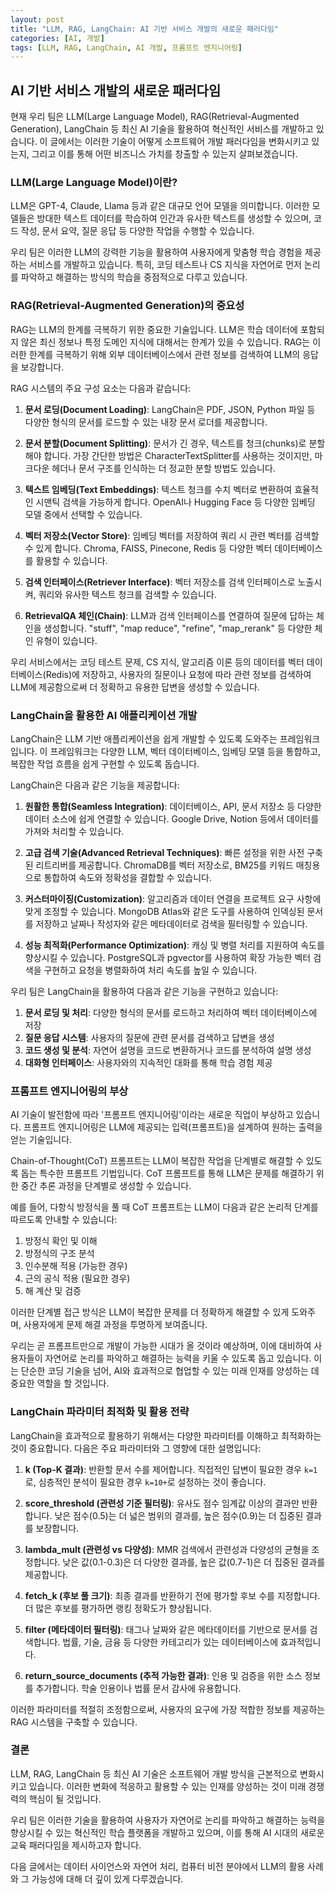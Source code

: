 ```yaml
---
layout: post
title: "LLM, RAG, LangChain: AI 기반 서비스 개발의 새로운 패러다임"
categories: [AI, 개발]
tags: [LLM, RAG, LangChain, AI 개발, 프롬프트 엔지니어링]
---
```


## AI 기반 서비스 개발의 새로운 패러다임

현재 우리 팀은 LLM(Large Language Model), RAG(Retrieval-Augmented Generation), LangChain 등 최신 AI 기술을 활용하여 혁신적인 서비스를 개발하고 있습니다. 이 글에서는 이러한 기술이 어떻게 소프트웨어 개발 패러다임을 변화시키고 있는지, 그리고 이를 통해 어떤 비즈니스 가치를 창출할 수 있는지 살펴보겠습니다.

### LLM(Large Language Model)이란?

LLM은 GPT-4, Claude, Llama 등과 같은 대규모 언어 모델을 의미합니다. 이러한 모델들은 방대한 텍스트 데이터를 학습하여 인간과 유사한 텍스트를 생성할 수 있으며, 코드 작성, 문서 요약, 질문 응답 등 다양한 작업을 수행할 수 있습니다.

우리 팀은 이러한 LLM의 강력한 기능을 활용하여 사용자에게 맞춤형 학습 경험을 제공하는 서비스를 개발하고 있습니다. 특히, 코딩 테스트나 CS 지식을 자연어로 먼저 논리를 파악하고 해결하는 방식의 학습을 중점적으로 다루고 있습니다.

### RAG(Retrieval-Augmented Generation)의 중요성

RAG는 LLM의 한계를 극복하기 위한 중요한 기술입니다. LLM은 학습 데이터에 포함되지 않은 최신 정보나 특정 도메인 지식에 대해서는 한계가 있을 수 있습니다. RAG는 이러한 한계를 극복하기 위해 외부 데이터베이스에서 관련 정보를 검색하여 LLM의 응답을 보강합니다.

RAG 시스템의 주요 구성 요소는 다음과 같습니다:

1. **문서 로딩(Document Loading)**: LangChain은 PDF, JSON, Python 파일 등 다양한 형식의 문서를 로드할 수 있는 내장 문서 로더를 제공합니다.

2. **문서 분할(Document Splitting)**: 문서가 긴 경우, 텍스트를 청크(chunks)로 분할해야 합니다. 가장 간단한 방법은 CharacterTextSplitter를 사용하는 것이지만, 마크다운 헤더나 문서 구조를 인식하는 더 정교한 분할 방법도 있습니다.

3. **텍스트 임베딩(Text Embeddings)**: 텍스트 청크를 수치 벡터로 변환하여 효율적인 시맨틱 검색을 가능하게 합니다. OpenAI나 Hugging Face 등 다양한 임베딩 모델 중에서 선택할 수 있습니다.

4. **벡터 저장소(Vector Store)**: 임베딩 벡터를 저장하여 쿼리 시 관련 벡터를 검색할 수 있게 합니다. Chroma, FAISS, Pinecone, Redis 등 다양한 벡터 데이터베이스를 활용할 수 있습니다.

5. **검색 인터페이스(Retriever Interface)**: 벡터 저장소를 검색 인터페이스로 노출시켜, 쿼리와 유사한 텍스트 청크를 검색할 수 있습니다.

6. **RetrievalQA 체인(Chain)**: LLM과 검색 인터페이스를 연결하여 질문에 답하는 체인을 생성합니다. "stuff", "map reduce", "refine", "map_rerank" 등 다양한 체인 유형이 있습니다.

우리 서비스에서는 코딩 테스트 문제, CS 지식, 알고리즘 이론 등의 데이터를 벡터 데이터베이스(Redis)에 저장하고, 사용자의 질문이나 요청에 따라 관련 정보를 검색하여 LLM에 제공함으로써 더 정확하고 유용한 답변을 생성할 수 있습니다.

### LangChain을 활용한 AI 애플리케이션 개발

LangChain은 LLM 기반 애플리케이션을 쉽게 개발할 수 있도록 도와주는 프레임워크입니다. 이 프레임워크는 다양한 LLM, 벡터 데이터베이스, 임베딩 모델 등을 통합하고, 복잡한 작업 흐름을 쉽게 구현할 수 있도록 돕습니다.

LangChain은 다음과 같은 기능을 제공합니다:

1. **원활한 통합(Seamless Integration)**: 데이터베이스, API, 문서 저장소 등 다양한 데이터 소스에 쉽게 연결할 수 있습니다. Google Drive, Notion 등에서 데이터를 가져와 처리할 수 있습니다.

2. **고급 검색 기술(Advanced Retrieval Techniques)**: 빠른 설정을 위한 사전 구축된 리트리버를 제공합니다. ChromaDB를 벡터 저장소로, BM25를 키워드 매칭용으로 통합하여 속도와 정확성을 결합할 수 있습니다.

3. **커스터마이징(Customization)**: 알고리즘과 데이터 연결을 프로젝트 요구 사항에 맞게 조정할 수 있습니다. MongoDB Atlas와 같은 도구를 사용하여 인덱싱된 문서를 저장하고 날짜나 작성자와 같은 메타데이터로 검색을 필터링할 수 있습니다.

4. **성능 최적화(Performance Optimization)**: 캐싱 및 병렬 처리를 지원하여 속도를 향상시킬 수 있습니다. PostgreSQL과 pgvector를 사용하여 확장 가능한 벡터 검색을 구현하고 요청을 병렬화하여 처리 속도를 높일 수 있습니다.

우리 팀은 LangChain을 활용하여 다음과 같은 기능을 구현하고 있습니다:

1. **문서 로딩 및 처리**: 다양한 형식의 문서를 로드하고 처리하여 벡터 데이터베이스에 저장
2. **질문 응답 시스템**: 사용자의 질문에 관련 문서를 검색하고 답변을 생성
3. **코드 생성 및 분석**: 자연어 설명을 코드로 변환하거나 코드를 분석하여 설명 생성
4. **대화형 인터페이스**: 사용자와의 지속적인 대화를 통해 학습 경험 제공

### 프롬프트 엔지니어링의 부상

AI 기술이 발전함에 따라 '프롬프트 엔지니어링'이라는 새로운 직업이 부상하고 있습니다. 프롬프트 엔지니어링은 LLM에 제공되는 입력(프롬프트)을 설계하여 원하는 출력을 얻는 기술입니다.

Chain-of-Thought(CoT) 프롬프트는 LLM이 복잡한 작업을 단계별로 해결할 수 있도록 돕는 특수한 프롬프트 기법입니다. CoT 프롬프트를 통해 LLM은 문제를 해결하기 위한 중간 추론 과정을 단계별로 생성할 수 있습니다.

예를 들어, 다항식 방정식을 풀 때 CoT 프롬프트는 LLM이 다음과 같은 논리적 단계를 따르도록 안내할 수 있습니다:

1. 방정식 확인 및 이해
2. 방정식의 구조 분석
3. 인수분해 적용 (가능한 경우)
4. 근의 공식 적용 (필요한 경우)
5. 해 계산 및 검증

이러한 단계별 접근 방식은 LLM이 복잡한 문제를 더 정확하게 해결할 수 있게 도와주며, 사용자에게 문제 해결 과정을 투명하게 보여줍니다.

우리는 곧 프롬프트만으로 개발이 가능한 시대가 올 것이라 예상하며, 이에 대비하여 사용자들이 자연어로 논리를 파악하고 해결하는 능력을 키울 수 있도록 돕고 있습니다. 이는 단순한 코딩 기술을 넘어, AI와 효과적으로 협업할 수 있는 미래 인재를 양성하는 데 중요한 역할을 할 것입니다.

### LangChain 파라미터 최적화 및 활용 전략

LangChain을 효과적으로 활용하기 위해서는 다양한 파라미터를 이해하고 최적화하는 것이 중요합니다. 다음은 주요 파라미터와 그 영향에 대한 설명입니다:

1. **k (Top-K 결과)**: 반환할 문서 수를 제어합니다. 직접적인 답변이 필요한 경우 `k=1`로, 심층적인 분석이 필요한 경우 `k=10+`로 설정하는 것이 좋습니다.

2. **score_threshold (관련성 기준 필터링)**: 유사도 점수 임계값 이상의 결과만 반환합니다. 낮은 점수(0.5)는 더 넓은 범위의 결과를, 높은 점수(0.9)는 더 집중된 결과를 보장합니다.

3. **lambda_mult (관련성 vs 다양성)**: MMR 검색에서 관련성과 다양성의 균형을 조정합니다. 낮은 값(0.1-0.3)은 더 다양한 결과를, 높은 값(0.7-1)은 더 집중된 결과를 제공합니다.

4. **fetch_k (후보 풀 크기)**: 최종 결과를 반환하기 전에 평가할 후보 수를 지정합니다. 더 많은 후보를 평가하면 랭킹 정확도가 향상됩니다.

5. **filter (메타데이터 필터링)**: 태그나 날짜와 같은 메타데이터를 기반으로 문서를 검색합니다. 법률, 기술, 금융 등 다양한 카테고리가 있는 데이터베이스에 효과적입니다.

6. **return_source_documents (추적 가능한 결과)**: 인용 및 검증을 위한 소스 정보를 추가합니다. 학술 인용이나 법률 문서 감사에 유용합니다.

이러한 파라미터를 적절히 조정함으로써, 사용자의 요구에 가장 적합한 정보를 제공하는 RAG 시스템을 구축할 수 있습니다.

### 결론

LLM, RAG, LangChain 등 최신 AI 기술은 소프트웨어 개발 방식을 근본적으로 변화시키고 있습니다. 이러한 변화에 적응하고 활용할 수 있는 인재를 양성하는 것이 미래 경쟁력의 핵심이 될 것입니다.

우리 팀은 이러한 기술을 활용하여 사용자가 자연어로 논리를 파악하고 해결하는 능력을 향상시킬 수 있는 혁신적인 학습 플랫폼을 개발하고 있으며, 이를 통해 AI 시대의 새로운 교육 패러다임을 제시하고자 합니다.

다음 글에서는 데이터 사이언스와 자연어 처리, 컴퓨터 비전 분야에서 LLM의 활용 사례와 그 가능성에 대해 더 깊이 있게 다루겠습니다.